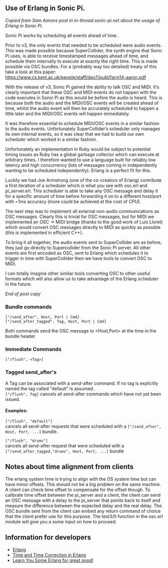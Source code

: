 ## Use of Erlang in Sonic Pi.

*Copied from Sam Aarons post in in-thread.sonic-pi.net about the usage of
Erlang in Sonic Pi.*

Sonic Pi works by scheduling all events ahead of time.

Prior to v3, the only events that needed to be scheduled were audio events.
This was made possible because SuperCollider, the synth engine that Sonic Pi
uses, is able to receive timestamped messages ahead of time, and schedule them
internally to execute at exactly the right time. This is made possible via OSC
bundles. For a (probably way too detailed) treaty of this take a look at this
paper: https://www.cs.kent.ac.uk/people/staff/dao7/publ/farm14-aaron.pdf

With the release of v3, Sonic Pi gained the ability to talk OSC and MIDI. It’s
clearly important that these OSC and MIDI events do not happen with the code
executes in Sonic Pi as this would be before the audio is heard. This is because
both the audio and the MIDI/OSC events will be created ahead of time, whilst the
audio event will then be accurately scheduled to happen a little later and the
MIDI/OSC events will happen immediately.

It was therefore essential to schedule MIDI/OSC events in a similar fashion to
the audio events. Unfortunately SuperCollider’s scheduler only manages its own
internal events, so it was clear that we had to build our own scheduler which
worked in a similar fashion.

Unfortunately an implementation in Ruby would be subject to potential timing
issues as Ruby has a global garbage collector which can execute at arbitrary
times. I therefore wanted to use a language built for reliably low latency and
high concurrency (lots of messages coming in independently wanting to be
scheduled independently). Erlang is a perfect fit for this.

Luckily we had Joe Armstrong (one of the co-creators of Erlang) contribute a
first iteration of a scheduler which is what you see with osc.erl and
pi_server.erl. This scheduler is able to take any OSC message and delay it for a
specific amount of time before forwarding it on to a different host/port with
~1ms accuracy (more could be achieved at the cost of CPU).

The next step was to implement all external non-audio communications as OSC messages.
Clearly this is trivial for OSC messages, but for MIDI we implemented an
OSC -> MIDI bridge (thanks to the good work of Luis Lloret) which would convert
OSC messages directly to MIDI as quickly as possible (this is implemented in
efficient C++).

To bring it all together, the audio events sent to SuperCollider are as before,
they just go directly to Supercollider from the Sonic Pi server. All other
events are first encoded as OSC, sent to Erlang which schedules it to trigger
in time with SuperCollider then we have tools to convert OSC to MIDI.

I can totally imagine other similar tools converting OSC to other useful formats
which will also allow us to take advantage of the Erlang scheduler in the future.

*End of post copy*

### Bundle commands
```
["/send_after", Host, Port | Cmd]
["/send_after_tagged", Tag, Host, Port | Cmd]
```
Both commands send the OSC message <Cmd> to <Host,Port> at the time in the
bundle header

### Immediate Commands
```
["/flush", <Tag>]
```

### Tagged send_after's

A Tag can be associated with a send-after command.
If no tag is explicitly named the tag called "default" is assumed.<br/>
`["/flush", Tag]` cancels all send-after commands which have not yet been
issued.

#### Examples:

`["/flush", "default"]`<br/>
cancels all send-after requests that were scheduled with a
`["/send_after", Host, Port, ...]` bundle.

`["/flush", "drums"]`<br/>
cancels all send-after request that were scheduled with a
`["/send_after_tagged,"drums", Host, Port, ...]` bundle

## Notes about time alignment from clients

The erlang system time is trying to align with the OS system time but can have
minor offsets. This should not be a big problem on the same machine. A client
can check time offset to compensate for the offset though.
To calibrate time offset between the pi_server and a client, the client
can send an OSC message with a delay to the pi_server that points back to
itself and measure the difference between the expected delay and the
real delay. The OSC bundle sent from the client can embed any return
command of choice that the client prefer use for this purpose.
The test3/0 function in the osc.erl module will give you a some input on how to
proceed.

## Information for developers

*  [Erlang](http://www.erlang.org/)
*  [Time and Time Correction in Erlang](http://erlang.org/doc/apps/erts/time_correction.html)
*  [Learn You Some Erlang for great good!](https://learnyousomeerlang.com/)
